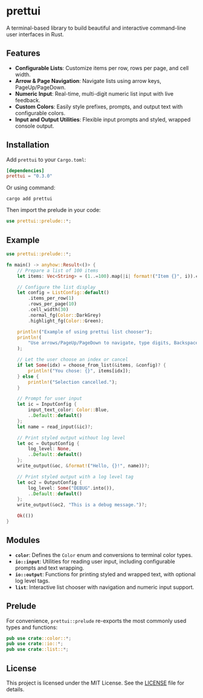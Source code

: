 # prettui

A terminal-based library to build beautiful and interactive command-line user interfaces in Rust.

## Features

* **Configurable Lists**: Customize items per row, rows per page, and cell width.
* **Arrow & Page Navigation**: Navigate lists using arrow keys, PageUp/PageDown.
* **Numeric Input**: Real-time, multi-digit numeric list input with live feedback.
* **Custom Colors**: Easily style prefixes, prompts, and output text with configurable colors.
* **Input and Output Utilities**: Flexible input prompts and styled, wrapped console output.

## Installation

Add `prettui` to your `Cargo.toml`:

```toml
[dependencies]
prettui = "0.3.0"
```

Or using command:

```
cargo add prettui
```

Then import the prelude in your code:

```rust
use prettui::prelude::*;
```

## Example

```rust
use prettui::prelude::*;

fn main() -> anyhow::Result<()> {
    // Prepare a list of 100 items
    let items: Vec<String> = (1..=100).map(|i| format!("Item {}", i)).collect();

    // Configure the list display
    let config = ListConfig::default()
        .items_per_row(1)
        .rows_per_page(10)
        .cell_width(30)
        .normal_fg(Color::DarkGrey)
        .highlight_fg(Color::Green);

    println!("Example of using prettui list chooser");
    println!(
        "Use arrows/PageUp/PageDown to navigate, type digits, Backspace to delete, Enter to confirm, Esc to cancel."
    );

    // Let the user choose an index or cancel
    if let Some(idx) = choose_from_list(&items, &config)? {
        println!("You chose: {}", items[idx]);
    } else {
        println!("Selection cancelled.");
    }

    // Prompt for user input
    let ic = InputConfig {
        input_text_color: Color::Blue,
        ..Default::default()
    };
    let name = read_input(&ic)?;

    // Print styled output without log level
    let oc = OutputConfig {
        log_level: None,
        ..Default::default()
    };
    write_output(&oc, &format!("Hello, {}!", name))?;

    // Print styled output with a log level tag
    let oc2 = OutputConfig {
        log_level: Some("DEBUG".into()),
        ..Default::default()
    };
    write_output(&oc2, "This is a debug message.")?;

    Ok(())
}
```

## Modules

* **`color`**: Defines the `Color` enum and conversions to terminal color types.
* **`io::input`**: Utilities for reading user input, including configurable prompts and text wrapping.
* **`io::output`**: Functions for printing styled and wrapped text, with optional log level tags.
* **`list`**: Interactive list chooser with navigation and numeric input support.

## Prelude

For convenience, `prettui::prelude` re-exports the most commonly used types and functions:

```rust
pub use crate::color::*;
pub use crate::io::*;
pub use crate::list::*;
```

## License

This project is licensed under the MIT License. See the [LICENSE](LICENSE) file for details.
